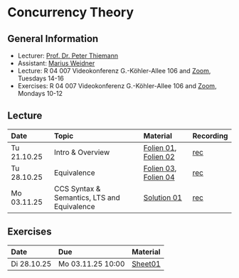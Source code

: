 # Concurrency Theory

## General Information

- Lecturer: [Prof. Dr. Peter Thiemann](/team/thiemann.md)
- Assistant: [Marius Weidner](/team/weidner.md)
- Lecture: R 04 007 Videokonferenz G.-Köhler-Allee 106 and [Zoom](https://uni-freiburg.zoom-x.de/j/61187088327?pwd=XVlmiuURptCbIrHLATL3aaFhyn3HhY.1), Tuesdays 14-16 
- Exercises: R 04 007 Videokonferenz G.-Köhler-Allee 106 and [Zoom](https://uni-freiburg.zoom-x.de/j/66618883526?pwd=kRvDQzTx3LabeLSxa7w9VVesHzA8QI.1), Mondays 10-12

## Lecture

| Date | Topic | Material | Recording
|:-----|:-----|:-----|:-----|
| Tu 21.10.25 | Intro & Overview | [Folien 01][lecture01-slides], [Folien 02][lecture02-slides] | [rec][lecture01-recording] |
| Tu 28.10.25 | Equivalence | [Folien 03][lecture03-slides], [Folien 04][lecture04-slides] | [rec][lecture02-recording] |
| Mo 03.11.25 | CCS Syntax & Semantics, LTS and Equivalence | [Solution 01][tutorial01-solution] | [rec][tutorial01-recording] |

[lecture01-slides]: /teaching/25ws/ct/slides/l01.pdf
[lecture02-slides]:  /teaching/25ws/ct/slides/l02.pdf
[lecture03-slides]: /teaching/25ws/ct/slides/l03n.pdf
[lecture04-slides]:  /teaching/25ws/ct/slides/l04.pdf
[lecture01-recording]: https://archive.informatik.uni-freiburg.de/courses/proglang/2025-WS-Concurrency/2025-10-21-lecture-1.mp4
[lecture02-recording]: https://archive.informatik.uni-freiburg.de/courses/proglang/2025-WS-Concurrency/2025-10-28-lecture-1.mp4
[tutorial01-solution]: /teaching/25ws/ct
[tutorial01-recording]: /teaching/25ws/ct

## Exercises

| Date | Due | Material |
|:-----|:-----|:-----|
| Di 28.10.25 | Mo 03.11.25 10:00 | [Sheet01][exercise01-pdf]

[exercise01-pdf]: /teaching/25ws/ct/exercises/sheet01.pdf
